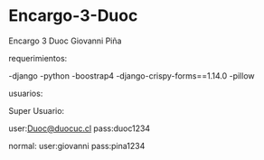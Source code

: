 # Encargo-3-Duoc
Encargo 3 Duoc Giovanni Piña

requerimientos:

-django
-python
-boostrap4
-django-crispy-forms==1.14.0
-pillow


usuarios:

Super Usuario:

user:Duoc@duocuc.cl
pass:duoc1234

normal:
user:giovanni
pass:pina1234